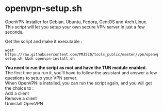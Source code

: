 # openvpn-setup.sh
OpenVPN installer for Debian, Ubuntu, Fedora, CentOS and Arch Linux.  
This script will let you setup your own secure VPN server in just a few seconds.  

Get the script and make it executable :  
```
wget https://raw.githubusercontent.com/PMJ520/tools_public/master/vpn/openvpn/openvpn-setup.sh &&sh openvpn-install.sh
```
**You need to run the script as root and have the TUN module enabled.**  
The first time you run it, you'll have to follow the assistant and answer a few questions to setup your VPN server.  
When OpenVPN is installed, you can run the script again, and you will get the choice to :  
Add a client  
Remove a client  
Uninstall OpenVPN  
